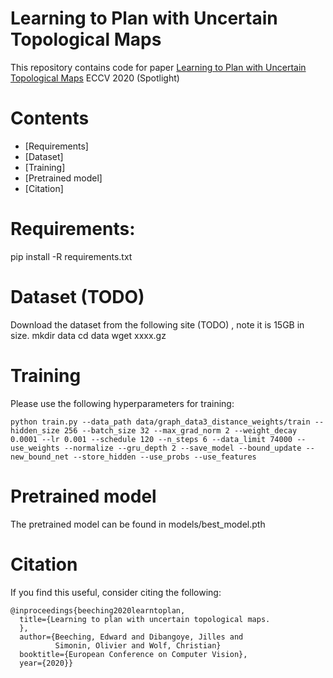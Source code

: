 # Learning to Plan with Uncertain Topological Maps

This repository contains code for paper [Learning to Plan with Uncertain Topological Maps]( https://arxiv.org/abs/2007.05270) ECCV 2020 (Spotlight)

# Contents
* [Requirements]
* [Dataset]
* [Training]
* [Pretrained model]
* [Citation]



# Requirements:
pip install -R requirements.txt

# Dataset (TODO)
Download the dataset from the following site (TODO) , note it is 15GB in size.
mkdir data 
cd data
wget xxxx.gz 


# Training

Please use the following hyperparameters for training:

```
python train.py --data_path data/graph_data3_distance_weights/train --hidden_size 256 --batch_size 32 --max_grad_norm 2 --weight_decay 0.0001 --lr 0.001 --schedule 120 --n_steps 6 --data_limit 74000 --use_weights --normalize --gru_depth 2 --save_model --bound_update --new_bound_net --store_hidden --use_probs --use_features

```

# Pretrained model
The pretrained model can be found in models/best_model.pth

# Citation

If you find this useful, consider citing the following:
```
@inproceedings{beeching2020learntoplan,
  title={Learning to plan with uncertain topological maps.
  },
  author={Beeching, Edward and Dibangoye, Jilles and 
          Simonin, Olivier and Wolf, Christian}
  booktitle={European Conference on Computer Vision},
  year={2020}}
```



